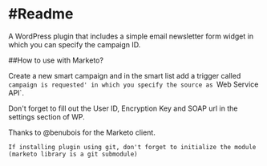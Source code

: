 #Readme
==================

A WordPress plugin that includes a simple email newsletter form widget in which you can specify the campaign ID.

##How to use with Marketo?

Create a new smart campaign and in the smart list add a trigger called `campaign is requested' in which you specify the source as `Web Service API`.

Don't forget to fill out the User ID, Encryption Key and SOAP url in the settings section of WP.

Thanks to @benubois for the Marketo client.

`If installing plugin using git, don't forget to initialize the module (marketo library is a git submodule)`
